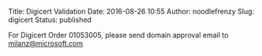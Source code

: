 Title: Digicert Validation
Date: 2016-08-26 10:55
Author: noodlefrenzy
Slug: digicert
Status: published

For Digicert Order 01053005, please send domain approval email to milanz@microsoft.com